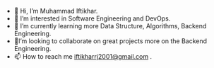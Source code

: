- 👋 Hi, I’m Muhammad Iftikhar.
- 👀 I’m interested in Software Engineering and DevOps.
- 🌱 I’m currently learning  more Data Structure, Algorithms, Backend Engineering.
- 💞️I’m looking to collaborate on great projects more on the Backend Engineering.
- 📫 How to reach me iftikharrj2001@gmail.com .
